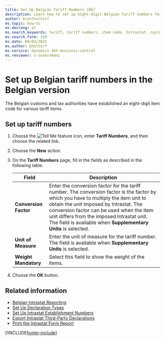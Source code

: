 ```yaml
---
title: Set Up Belgian Tariff Numbers [BE]
description: Learn how to set up eight-digit Belgian tariff numbers for compliance with customs and tax regulations.
author: brentholtorf
ms.topic: how-to
ms.devlang: al
ms.search.keywords: tariff, tariff numbers, item code, Intrastat, customs, tax regulations, conversion factor, Belgian version
ms.search.form: 310
ms.date: 04/03/2025
ms.author: bholtorf
ms.service: dynamics-365-business-central
ms.reviewer: v-soumramani
---
```


# Set up Belgian tariff numbers in the Belgian version

The Belgian customs and tax authorities have established an eight-digit item code for various tariff items.  

## Set up tariff numbers

1. Choose the ![Tell Me feature](../../media/ui-search/search_small.png "Tell me what you want to do") icon, enter **Tariff Numbers**, and then choose the related link.  
1. Choose the **New** action.  
1. On the **Tariff Numbers** page, fill in the fields as described in the following table.  

    |Field|Description|  
    |---------------------------------|---------------------------------------|  
    |**Conversion Factor**|Enter the conversion factor for the tariff number. The conversion factor is the factor by which you have to multiply the item unit to obtain the unit imposed by Intrastat. The conversion factor can be used when the item unit differs from the imposed Intrastat unit. The field is available when **Supplementary Units** is selected.|  
    |**Unit of Measure**|Enter the unit of measure for the tariff number. The field is available when **Supplementary Units** is selected.|  
    |**Weight Mandatory**|Select this field to show the weight of the items.|  

1. Choose the **OK** button.  
  
## Related information

- [Belgian Intrastat Reporting](belgian-intrastat-reporting.md)
- [Set Up Declaration Types](how-to-set-up-declaration-types.md)
- [Set Up Intrastat Establishment Numbers](how-to-set-up-intrastat-establishment-numbers.md)
- [Export Intrastat Third-Party Declarations](how-to-export-intrastat-third-party-declararations.md)
- [Print the Intrastat Form Report](how-to-print-the-intrastat-form-report.md)

[!INCLUDE[footer-include](../../includes/footer-banner.md)]
